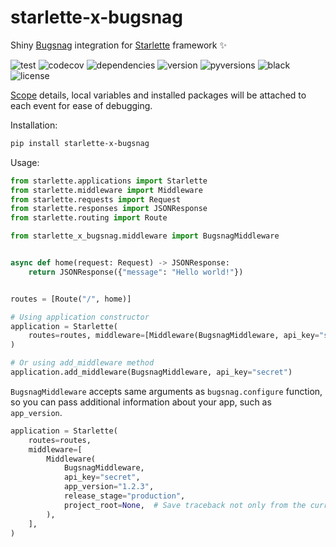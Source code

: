 # starlette-x-bugsnag

Shiny [Bugsnag](https://www.bugsnag.com/) integration for [Starlette](https://www.starlette.io/) framework ✨

![test](https://github.com/2tunnels/starlette-x-bugsnag/workflows/test/badge.svg?branch=master)
![codecov](https://img.shields.io/codecov/c/github/2tunnels/starlette-x-bugsnag/master)
![dependencies](https://img.shields.io/librariesio/release/pypi/starlette-x-bugsnag)
![version](https://img.shields.io/pypi/v/starlette-x-bugsnag.svg)
![pyversions](https://img.shields.io/pypi/pyversions/starlette-x-bugsnag.svg)
![black](https://img.shields.io/badge/code%20style-black-000000.svg)
![license](https://img.shields.io/pypi/l/starlette-x-bugsnag)

[Scope](https://asgi.readthedocs.io/en/latest/specs/main.html#connection-scope) details,
local variables and installed packages will be attached to each event for ease of debugging.

Installation:

```sh
pip install starlette-x-bugsnag
```

Usage:

```python
from starlette.applications import Starlette
from starlette.middleware import Middleware
from starlette.requests import Request
from starlette.responses import JSONResponse
from starlette.routing import Route

from starlette_x_bugsnag.middleware import BugsnagMiddleware


async def home(request: Request) -> JSONResponse:
    return JSONResponse({"message": "Hello world!"})


routes = [Route("/", home)]

# Using application constructor
application = Starlette(
    routes=routes, middleware=[Middleware(BugsnagMiddleware, api_key="secret")],
)

# Or using add_middleware method
application.add_middleware(BugsnagMiddleware, api_key="secret")
```

`BugsnagMiddleware` accepts same arguments as `bugsnag.configure` function, so you can pass additional information
about your app, such as `app_version`.

```python
application = Starlette(
    routes=routes,
    middleware=[
        Middleware(
            BugsnagMiddleware,
            api_key="secret",
            app_version="1.2.3",
            release_stage="production",
            project_root=None,  # Save traceback not only from the current directory
        ),
    ],
)
```
